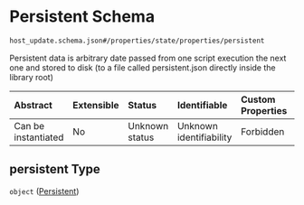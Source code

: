 # Persistent Schema

```txt
host_update.schema.json#/properties/state/properties/persistent
```

Persistent data is arbitrary date passed from one script execution the next one and stored to disk (to a file called persistent.json directly inside the library root)

| Abstract            | Extensible | Status         | Identifiable            | Custom Properties | Additional Properties | Access Restrictions | Defined In                                                                           |
| :------------------ | :--------- | :------------- | :---------------------- | :---------------- | :-------------------- | :------------------ | :----------------------------------------------------------------------------------- |
| Can be instantiated | No         | Unknown status | Unknown identifiability | Forbidden         | Allowed               | none                | [host-update.schema.json*](docs/host-update.schema.json "open original schema") |

## persistent Type

`object` ([Persistent](host-update-properties-state-properties-persistent.md))
